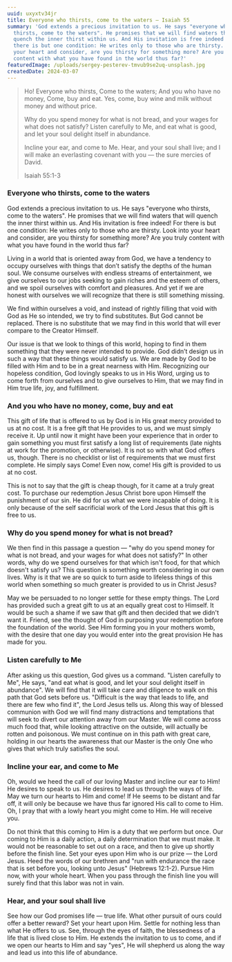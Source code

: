 ```yaml
---
uuid: uxyxtv34jr
title: Everyone who thirsts, come to the waters — Isaiah 55
summary: 'God extends a precious invitation to us. He says "everyone who
  thirsts, come to the waters". He promises that we will find waters that will
  quench the inner thirst within us. And His invitation is free indeed! For
  there is but one condition: He writes only to those who are thirsty. Look into
  your heart and consider, are you thirsty for something more? Are you truly
  content with what you have found in the world thus far?'
featuredImage: /uploads/sergey-pesterev-tmvub9se2uq-unsplash.jpg
createdDate: 2024-03-07
---
```

> Ho! Everyone who thirsts, Come to the waters; And you who have no money, Come, buy and eat. Yes, come, buy wine and milk without money and without price.
>
> Why do you spend money for what is not bread, and your wages for what does not satisfy? Listen carefully to Me, and eat what is good, and let your soul delight itself in abundance.
>
> Incline your ear, and come to Me. Hear, and your soul shall live; and I will make an everlasting covenant with you — the sure mercies of David.
>
> Isaiah 55:1-3

### Everyone who thirsts, come to the waters

God extends a precious invitation to us. He says "everyone who thirsts, come to the waters". He promises that we will find waters that will quench the inner thirst within us. And His invitation is free indeed! For there is but one condition: He writes only to those who are thirsty. Look into your heart and consider, are you thirsty for something more? Are you truly content with what you have found in the world thus far?

Living in a world that is oriented away from God, we have a tendency to occupy ourselves with things that don’t satisfy the depths of the human soul. We consume ourselves with endless streams of entertainment, we give ourselves to our jobs seeking to gain riches and the esteem of others, and we spoil ourselves with comfort and pleasures. And yet if we are honest with ourselves we will recognize that there is still something missing.

We find within ourselves a void, and instead of rightly filling that void with God as He so intended, we try to find substitutes. But God cannot be replaced. There is no substitute that we may find in this world that will ever compare to the Creator Himself.

Our issue is that we look to things of this world, hoping to find in them something that they were never intended to provide. God didn’t design us in such a way that these things would satisfy us. We are made by God to be filled with Him and to be in a great nearness with Him. Recognizing our hopeless condition, God lovingly speaks to us in His Word, urging us to come forth from ourselves and to give ourselves to Him, that we may find in Him true life, joy, and fulfillment.

### And you who have no money, come, buy and eat

This gift of life that is offered to us by God is in His great mercy provided to us at no cost. It is a free gift that He provides to us, and we must simply receive it. Up until now it might have been your experience that in order to gain something you must first satisfy a long list of requirements (late nights at work for the promotion, or otherwise). It is not so with what God offers us, though. There is no checklist or list of requirements that we must first complete. He simply says Come! Even now, come! His gift is provided to us at no cost.

This is not to say that the gift is cheap though, for it came at a truly great cost. To purchase our redemption Jesus Christ bore upon Himself the punishment of our sin. He did for us what we were incapable of doing. It is only because of the self sacrificial work of the Lord Jesus that this gift is free to us.

### Why do you spend money for what is not bread?

We then find in this passage a question — "why do you spend money for what is not bread, and your wages for what does not satisfy?" In other words, why do we spend ourselves for that which isn't food, for that which doesn't satisfy us? This question is something worth considering in our own lives. Why is it that we are so quick to turn aside to lifeless things of this world when something so much greater is provided to us in Christ Jesus?

May we be persuaded to no longer settle for these empty things. The Lord has provided such a great gift to us at an equally great cost to Himself. It would be such a shame if we saw that gift and then decided that we didn't want it. Friend, see the thought of God in purposing your redemption before the foundation of the world. See Him forming you in your mothers womb, with the desire that one day you would enter into the great provision He has made for you.

### Listen carefully to Me

After asking us this question, God gives us a command. "Listen carefully to Me", He says, "and eat what is good, and let your soul delight itself in abundance". We will find that it will take care and diligence to walk on this path that God sets before us. "Difficult is the way that leads to life, and there are few who find it", the Lord Jesus tells us. Along this way of blessed communion with God we will find many distractions and temptations that will seek to divert our attention away from our Master. We will come across much food that, while looking attractive on the outside, will actually be rotten and poisonous. We must continue on in this path with great care, holding in our hearts the awareness that our Master is the only One who gives that which truly satisfies the soul.

### Incline your ear, and come to Me

Oh, would we heed the call of our loving Master and incline our ear to Him! He desires to speak to us. He desires to lead us through the ways of life. May we turn our hearts to Him and come! If He seems to be distant and far off, it will only be because we have thus far ignored His call to come to Him. Oh, I pray that with a lowly heart you might come to Him. He will receive you.

Do not think that this coming to Him is a duty that we perform but once. Our coming to Him is a daily action, a daily determination that we must make. It would not be reasonable to set out on a race, and then to give up shortly before the finish line. Set your eyes upon Him who is our prize — the Lord Jesus. Heed the words of our brethren and "run with endurance the race that is set before you, looking unto Jesus" (Hebrews 12:1-2). Pursue Him now, with your whole heart. When you pass through the finish line you will surely find that this labor was not in vain.

### Hear, and your soul shall live

See how our God promises life — true life. What other pursuit of ours could offer a better reward? Set your heart upon Him. Settle for nothing less than what He offers to us. See, through the eyes of faith, the blessedness of a life that is lived close to Him. He extends the invitation to us to come, and if we open our hearts to Him and say "yes", He will shepherd us along the way and lead us into this life of abundance.
